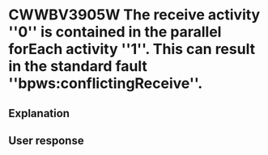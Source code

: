 # CWWBV3905W The receive activity ''0'' is contained in the parallel forEach activity ''1''. This can result in the standard fault ''bpws:conflictingReceive''.

## Explanation

## User response